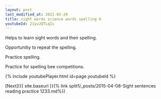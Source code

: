 ```yaml
---
layout: post
last_modified_at: 2021-03-29
title: sight words science words spelling 6
youtubeId: 21yuJQTLqIs
---
```

 
 
Helps to learn sight words and their spelling.

Opportunitiy to repeat the spelling. 

Practice spelling. 
 
Practice for spelling bee competitions. 
 
{% include youtubePlayer.html id=page.youtubeId %}
 
 

[Next]({{ site.baseurl }}{% link  split1/_posts/2015-04-08-Sight sentences reading practice 1233.md%})
 
